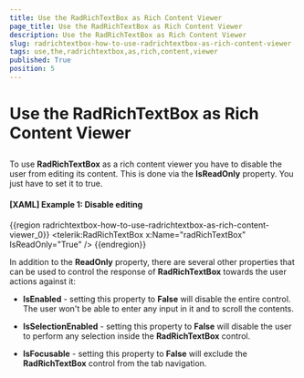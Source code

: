 ```yaml
---
title: Use the RadRichTextBox as Rich Content Viewer
page_title: Use the RadRichTextBox as Rich Content Viewer
description: Use the RadRichTextBox as Rich Content Viewer
slug: radrichtextbox-how-to-use-radrichtextbox-as-rich-content-viewer
tags: use,the,radrichtextbox,as,rich,content,viewer
published: True
position: 5
---
```


# Use the RadRichTextBox as Rich Content Viewer



## 

To use __RadRichTextBox__ as a rich content viewer you have to disable the user from editing its content. This is done via the __IsReadOnly__ property. You just have to set it to true.
        

#### __[XAML] Example 1: Disable editing__

{{region radrichtextbox-how-to-use-radrichtextbox-as-rich-content-viewer_0}}
	<telerik:RadRichTextBox x:Name="radRichTextBox" IsReadOnly="True" />
{{endregion}}



In addition to the __ReadOnly__ property, there are several other properties that can be used to control the response of __RadRichTextBox__ towards the user actions against it:
        

* __IsEnabled__ - setting this property to __False__ will disable the entire control. The user won't be able to enter any input in it and to scroll the contents.
          

* __IsSelectionEnabled__ - setting this property to __False__ will disable the user to perform any selection inside the __RadRichTextBox__ control.
          

* __IsFocusable__ - setting this property to __False__ will exclude the __RadRichTextBox__ control from the tab navigation.
          

